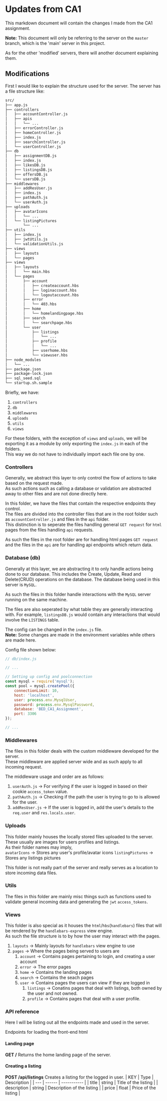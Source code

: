 # Updates from CA1

This markdown document will contain the changes I made from the CA1 assignment.  

**Note:** This document will only be referring to the server on the `master` branch, which is the 'main' server in this project.  

As for the other 'modified' servers, there will another document explaining them.

## Modifications  
First I would like to explain the structure used for the server.
The server has a file structure like:  
```bash
src/
├── app.js
├── controllers
│   ├── accountController.js
│   ├── apis
│   │   └── ...
│   ├── errorController.js
│   ├── homeController.js
│   ├── index.js
│   ├── searchController.js
│   └── userController.js
├── db
│   ├── assignmentDB.js
│   ├── index.js
│   ├── likesDB.js
│   ├── listingsDB.js
│   ├── offersDB.js
│   └── usersDB.js
├── middlewares
│   ├── addResUser.js
│   ├── index.js
│   ├── pathAuth.js
│   └── userAuth.js
├── uploads
│   ├── avatarIcons
│   │   └── ...
│   └── listingPictures
│       └── ...
├── utils
│   ├── index.js
│   ├── jwtUtils.js
│   └── validationUtils.js
├── views
│   ├── layouts
│   └── pages
├── views
│   ├── layouts
│   │   └── main.hbs
│   └── pages
│       ├── account
│       │   ├── createaccount.hbs
│       │   ├── loginaccount.hbs
│       │   └── logoutaccount.hbs
│       ├── error
│       │   └── 403.hbs
│       ├── home
│       │   └── homelandingpage.hbs
│       ├── search
│       │   └── searchpage.hbs
│       └── user
│           ├── listings
│           │   └── ...
│           ├── profile
│           │   └── ...
│           ├── userhome.hbs
│           └── viewuser.hbs
├── node_modules
│   └── ...
├── package.json
├── package-lock.json
├── sql_seed.sql
└── startup.sh.sample
```

Briefly, we have:
1. `controllers`
2. `db`
3. `middlewares`
4. `uploads`
5. `utils`
6. `views`

For these folders, with the exception of `views` and `uploads`, we will be exporting it as a module by only exporting the `index.js` in each of the folders.  
This way we do not have to individually import each file one by one.

### Controllers
Generally, we abstract this layer to only control the flow of actions to take based on the request made.  
As such actions such as calling a database or validation are abstracted away to other files and are not done directly here.

In this folder, we have the files that contain the respective endpoints they control.  
The files are divided into the controller files that are in the root folder such as `accountController.js` and files in the `api` folder.  
This distinction is to seperate the files handling general `GET request` for `html` pages from the files handling `api` requests.  

As such the files in the root folder are for handling html pages `GET request` and the files in the `api` are for handling api endpoints which return data.  

### Database (db)

Generally at this layer, we are abstracting it to only handle actions being done to our database. This includes the Create, Update, Read and Delete(CRUD) operations on the database. The database being used in this server is `MySQL`.

As such the files in this folder handle interactions with the `MySQL` server running on the same machine.  

The files are also seperated by what table they are generally interacting with. For example, `listingsDB.js` would contain any interactions that would involve the `LISTINGS` table.  

The config can be changed in the `index.js` file.  
**Note:** Some changes are made in the environment variables while others are made here.  

Config file shown below:  
```javascript
// db/index.js

// ...

// Setting up config and poolconnection
const mysql = require('mysql');
const pool = mysql.createPool({
    connectionLimit: 10,
    host: 'localhost',
    user: process.env.MysqlUser,
    password: process.env.MysqlPassword,
    database: 'BED_CA1_Assignment',
    port: 3306
});

// ...

```

### Middlewares
The files in this folder deals with the custom middleware developed for the server.  
These middleware are applied server wide and as such apply to all incoming request.  

The middleware usage and order are as follows:  

1. `userAuth.js` &rarr; For verifying if the user is logged in based on their cookie `access_token` value.
2. `pathAuth.js` &rarr; Checking if the path the user is trying to go to is allowed for the user.
3. `addResUser.js` &rarr; If the user is logged in, add the user's details to the `req.user` and `res.locals.user`.

### Uploads
This folder mainly houses the locally stored files uploaded to the server.  
These usually are images for users profiles and listings.  
As their folder names may imply,  
`avatarIcons` &rarr; Stores any user's profile/avatar icons
`listingPictures` &rarr; Stores any listings pictures  

This folder is not really part of the server and really serves as a location to store incoming data files.

### Utils
The files in this folder are mainly misc things such as functions used to validate general incoming data and generating the `jwt` `access_tokens`.

### Views
This folder is also special as it houses the `html`/`hbs`(`handlebars`) files that will be rendered by the `handlebars-express` view engine.  
As such the file structure is to by how the user may interact with the pages.  

1. `layouts` &rarr; Mainly layouts for `handlebars` view engine to use
2. `pages` &rarr; Where the pages being served to users are
   1. `account` &rarr; Contains pages pertaining to login, and creating a user account
   2. `error` &rarr; The error pages
   3. `home` &rarr; Contains the landing pages
   4. `search` &rarr; Contains the seach pages
   5. `user` &rarr; Contains pages the users can view if they are logged in 
      1. `listings` &rarr; Conatins pages that deal with listings, both owned by the user and not owned.
      2. `profile` &rarr; Contains pages that deal with a user profile.

### API reference

Here I will be listing out all the endpoints made and used in the server.

Endpoints for loading the front-end html

#### Landing page
**GET /** 
Returns the home landing page of the server.  

#### Creating a listing  
**POST /api/listings**
Creates a listing for the logged in user.
| KEY | Type | Description |
| --- | ------ | ----------- |
| title | string | Title of the listing |
| description | string | Description of the listing |
| price | float | Price of the listing |
